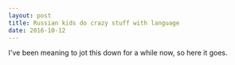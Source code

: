 ```yaml
---
layout: post
title: Russian kids do crazy stuff with language
date: 2016-10-12
---
```


I've been meaning to jot this down for a while now, so here it goes.



